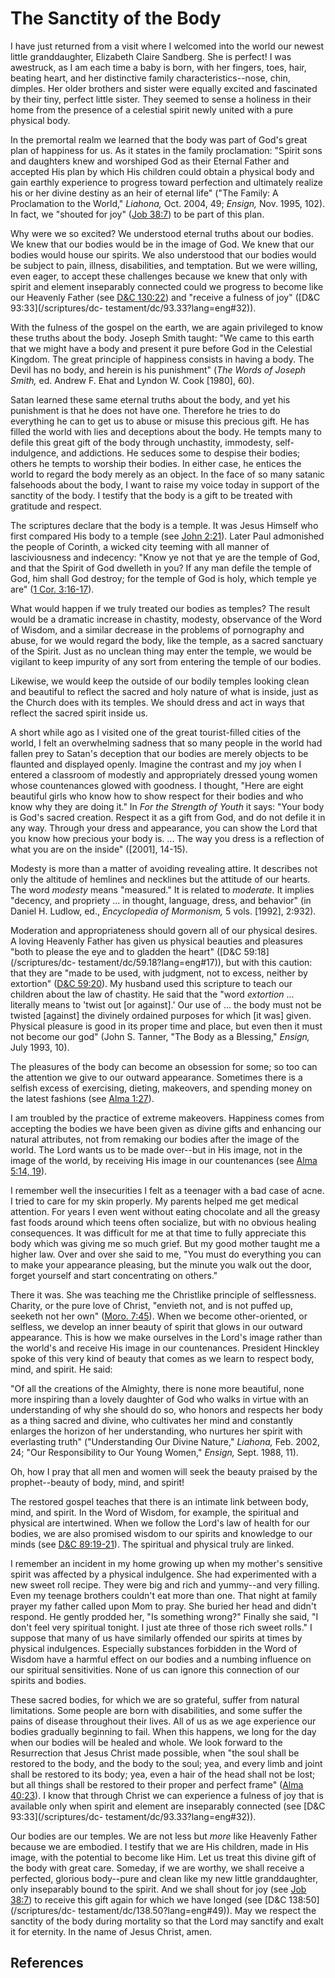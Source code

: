 # The Sanctity of the Body

I have just returned from a visit where I welcomed into the world our newest
little granddaughter, Elizabeth Claire Sandberg. She is perfect! I was
awestruck, as I am each time a baby is born, with her fingers, toes, hair,
beating heart, and her distinctive family characteristics--nose, chin,
dimples. Her older brothers and sister were equally excited and fascinated by
their tiny, perfect little sister. They seemed to sense a holiness in their
home from the presence of a celestial spirit newly united with a pure physical
body.

In the premortal realm we learned that the body was part of God's great plan
of happiness for us. As it states in the family proclamation: "Spirit sons and
daughters knew and worshiped God as their Eternal Father and accepted His plan
by which His children could obtain a physical body and gain earthly experience
to progress toward perfection and ultimately realize his or her divine destiny
as an heir of eternal life" ("The Family: A Proclamation to the World,"
_Liahona,_ Oct. 2004, 49; _Ensign,_ Nov. 1995, 102). In fact, we "shouted for
joy" ([Job 38:7](/scriptures/ot/job/38.7?lang=eng#6)) to be part of this plan.

Why were we so excited? We understood eternal truths about our bodies. We knew
that our bodies would be in the image of God. We knew that our bodies would
house our spirits. We also understood that our bodies would be subject to
pain, illness, disabilities, and temptation. But we were willing, even eager,
to accept these challenges because we knew that only with spirit and element
inseparably connected could we progress to become like our Heavenly Father
(see [D&amp;C 130:22](/scriptures/dc-testament/dc/130.22?lang=eng#21)) and
"receive a fulness of joy" ([D&amp;C 93:33](/scriptures/dc-
testament/dc/93.33?lang=eng#32)).

With the fulness of the gospel on the earth, we are again privileged to know
these truths about the body. Joseph Smith taught: "We came to this earth that
we might have a body and present it pure before God in the Celestial Kingdom.
The great principle of happiness consists in having a body. The Devil has no
body, and herein is his punishment" (_The Words of Joseph Smith,_ ed. Andrew
F. Ehat and Lyndon W. Cook [1980], 60).

Satan learned these same eternal truths about the body, and yet his punishment
is that he does not have one. Therefore he tries to do everything he can to
get us to abuse or misuse this precious gift. He has filled the world with
lies and deceptions about the body. He tempts many to defile this great gift
of the body through unchastity, immodesty, self-indulgence, and addictions. He
seduces some to despise their bodies; others he tempts to worship their
bodies. In either case, he entices the world to regard the body merely as an
object. In the face of so many satanic falsehoods about the body, I want to
raise my voice today in support of the sanctity of the body. I testify that
the body is a gift to be treated with gratitude and respect.

The scriptures declare that the body is a temple. It was Jesus Himself who
first compared His body to a temple (see [John
2:21](/scriptures/nt/john/2.21?lang=eng#20)). Later Paul admonished the people
of Corinth, a wicked city teeming with all manner of lasciviousness and
indecency: "Know ye not that ye are the temple of God, and that the Spirit of
God dwelleth in you? If any man defile the temple of God, him shall God
destroy; for the temple of God is holy, which temple ye are" ([1 Cor.
3:16-17](/scriptures/nt/1-cor/3.16-17?lang=eng#15)).

What would happen if we truly treated our bodies as temples? The result would
be a dramatic increase in chastity, modesty, observance of the Word of Wisdom,
and a similar decrease in the problems of pornography and abuse, for we would
regard the body, like the temple, as a sacred sanctuary of the Spirit. Just as
no unclean thing may enter the temple, we would be vigilant to keep impurity
of any sort from entering the temple of our bodies.

Likewise, we would keep the outside of our bodily temples looking clean and
beautiful to reflect the sacred and holy nature of what is inside, just as the
Church does with its temples. We should dress and act in ways that reflect the
sacred spirit inside us.

A short while ago as I visited one of the great tourist-filled cities of the
world, I felt an overwhelming sadness that so many people in the world had
fallen prey to Satan's deception that our bodies are merely objects to be
flaunted and displayed openly. Imagine the contrast and my joy when I entered
a classroom of modestly and appropriately dressed young women whose
countenances glowed with goodness. I thought, "Here are eight beautiful girls
who know how to show respect for their bodies and who know why they are doing
it." In _For the Strength of Youth_ it says: "Your body is God's sacred
creation. Respect it as a gift from God, and do not defile it in any way.
Through your dress and appearance, you can show the Lord that you know how
precious your body is. ... The way you dress is a reflection of what you are on
the inside" ([2001], 14-15).

Modesty is more than a matter of avoiding revealing attire. It describes not
only the altitude of hemlines and necklines but the attitude of our hearts.
The word _modesty_ means "measured." It is related to _moderate._ It implies
"decency, and propriety ... in thought, language, dress, and behavior" (in
Daniel H. Ludlow, ed., _Encyclopedia of Mormonism,_ 5 vols. [1992], 2:932).

Moderation and appropriateness should govern all of our physical desires. A
loving Heavenly Father has given us physical beauties and pleasures "both to
please the eye and to gladden the heart" ([D&amp;C 59:18](/scriptures/dc-
testament/dc/59.18?lang=eng#17)), but with this caution: that they are "made
to be used, with judgment, not to excess, neither by extortion" ([D&amp;C
59:20](/scriptures/dc-testament/dc/59.20?lang=eng#19)). My husband used this
scripture to teach our children about the law of chastity. He said that the
"word _extortion_ ... literally means to 'twist out [or against].' Our use of ...
the body must not be twisted [against] the divinely ordained purposes for
which [it was] given. Physical pleasure is good in its proper time and place,
but even then it must not become our god" (John S. Tanner, "The Body as a
Blessing," _Ensign,_ July 1993, 10).

The pleasures of the body can become an obsession for some; so too can the
attention we give to our outward appearance. Sometimes there is a selfish
excess of exercising, dieting, makeovers, and spending money on the latest
fashions (see [Alma 1:27](/scriptures/bofm/alma/1.27?lang=eng#26)).

I am troubled by the practice of extreme makeovers. Happiness comes from
accepting the bodies we have been given as divine gifts and enhancing our
natural attributes, not from remaking our bodies after the image of the world.
The Lord wants us to be made over--but in His image, not in the image of the
world, by receiving His image in our countenances (see [Alma 5:14,
19](/scriptures/bofm/alma/5.14,19?lang=eng#13)).

I remember well the insecurities I felt as a teenager with a bad case of acne.
I tried to care for my skin properly. My parents helped me get medical
attention. For years I even went without eating chocolate and all the greasy
fast foods around which teens often socialize, but with no obvious healing
consequences. It was difficult for me at that time to fully appreciate this
body which was giving me so much grief. But my good mother taught me a higher
law. Over and over she said to me, "You must do everything you can to make
your appearance pleasing, but the minute you walk out the door, forget
yourself and start concentrating on others."

There it was. She was teaching me the Christlike principle of selflessness.
Charity, or the pure love of Christ, "envieth not, and is not puffed up,
seeketh not her own" ([Moro. 7:45](/scriptures/bofm/moro/7.45?lang=eng#44)).
When we become other-oriented, or selfless, we develop an inner beauty of
spirit that glows in our outward appearance. This is how we make ourselves in
the Lord's image rather than the world's and receive His image in our
countenances. President Hinckley spoke of this very kind of beauty that comes
as we learn to respect body, mind, and spirit. He said:

"Of all the creations of the Almighty, there is none more beautiful, none more
inspiring than a lovely daughter of God who walks in virtue with an
understanding of why she should do so, who honors and respects her body as a
thing sacred and divine, who cultivates her mind and constantly enlarges the
horizon of her understanding, who nurtures her spirit with everlasting truth"
("Understanding Our Divine Nature," _Liahona,_ Feb. 2002, 24; "Our
Responsibility to Our Young Women," _Ensign,_ Sept. 1988, 11).

Oh, how I pray that all men and women will seek the beauty praised by the
prophet--beauty of body, mind, and spirit!

The restored gospel teaches that there is an intimate link between body, mind,
and spirit. In the Word of Wisdom, for example, the spiritual and physical are
intertwined. When we follow the Lord's law of health for our bodies, we are
also promised wisdom to our spirits and knowledge to our minds (see [D&amp;C
89:19-21](/scriptures/dc-testament/dc/89.19-21?lang=eng#18)). The spiritual
and physical truly are linked.

I remember an incident in my home growing up when my mother's sensitive spirit
was affected by a physical indulgence. She had experimented with a new sweet
roll recipe. They were big and rich and yummy--and very filling. Even my
teenage brothers couldn't eat more than one. That night at family prayer my
father called upon Mom to pray. She buried her head and didn't respond. He
gently prodded her, "Is something wrong?" Finally she said, "I don't feel very
spiritual tonight. I just ate three of those rich sweet rolls." I suppose that
many of us have similarly offended our spirits at times by physical
indulgences. Especially substances forbidden in the Word of Wisdom have a
harmful effect on our bodies and a numbing influence on our spiritual
sensitivities. None of us can ignore this connection of our spirits and
bodies.

These sacred bodies, for which we are so grateful, suffer from natural
limitations. Some people are born with disabilities, and some suffer the pains
of disease throughout their lives. All of us as we age experience our bodies
gradually beginning to fail. When this happens, we long for the day when our
bodies will be healed and whole. We look forward to the Resurrection that
Jesus Christ made possible, when "the soul shall be restored to the body, and
the body to the soul; yea, and every limb and joint shall be restored to its
body; yea, even a hair of the head shall not be lost; but all things shall be
restored to their proper and perfect frame" ([Alma
40:23](/scriptures/bofm/alma/40.23?lang=eng#22)). I know that through Christ
we can experience a fulness of joy that is available only when spirit and
element are inseparably connected (see [D&amp;C 93:33](/scriptures/dc-
testament/dc/93.33?lang=eng#32)).

Our bodies are our temples. We are not less but _more_ like Heavenly Father
because we are embodied. I testify that we are His children, made in His
image, with the potential to become like Him. Let us treat this divine gift of
the body with great care. Someday, if we are worthy, we shall receive a
perfected, glorious body--pure and clean like my new little granddaughter,
only inseparably bound to the spirit. And we shall shout for joy (see [Job
38:7](/scriptures/ot/job/38.7?lang=eng#6)) to receive this gift again for
which we have longed (see [D&amp;C 138:50](/scriptures/dc-
testament/dc/138.50?lang=eng#49)). May we respect the sanctity of the body
during mortality so that the Lord may sanctify and exalt it for eternity. In
the name of Jesus Christ, amen.

## References

